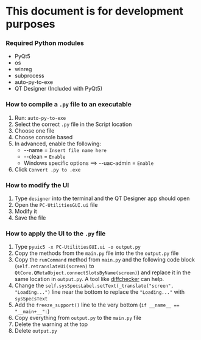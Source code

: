 # This document is for development purposes

### Required Python modules
- PyQt5
- os
- winreg
- subprocess
- auto-py-to-exe
- QT Designer (Included with PyQt5)


### How to compile a `.py` file to an executable
1. Run: `auto-py-to-exe`
2. Select the correct `.py` file in the Script location
3. Choose one file
4. Choose console based
5. In advanced, enable the following:
    - --name = `Insert file name here`
    - --clean = `Enable`
    - Windows specific options ==> --uac-admin = `Enable`
6. Click `Convert .py to .exe`


### How to modify the UI
1. Type `designer` into the terminal and the QT Designer app should open
2. Open the `PC-UtilitiesGUI.ui` file
3. Modify it
4. Save the file


### How to apply the UI to the `.py` file
1. Type `pyuic5 -x PC-UtilitiesGUI.ui -o output.py`
2. Copy the methods from the `main.py` file into the the `output.py` file
3. Copy the `runCommand` method from `main.py` and the following code block (`self.retranslateUi(screen)` to `QtCore.QMetaObject.connectSlotsByName(screen)`) and replace it in the same location in `output.py`. A tool like [diffchecker](https://www.diffchecker.com/text-compare/) can help.
4. Change the `self.sysSpecsLabel.setText(_translate("screen", "Loading...")` line near the bottom to replace the `"Loading..."` with `sysSpecsText`
5. Add the `freeze_support()` line to the very bottom (`if __name__ == "__main+__":`)
5. Copy everything from `output.py` to the `main.py` file
7. Delete the warning at the top
8. Delete `output.py`